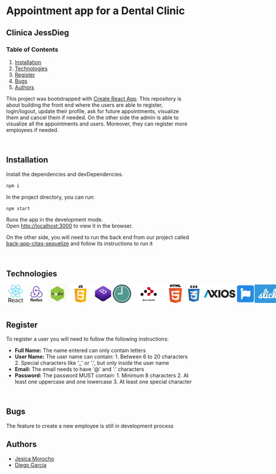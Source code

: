 # Appointment app for a Dental Clinic
## Clinica JessDieg

### Table of Contents
1. [Installation](#Installation)
2. [Technologies](#Technologies)
3. [Register](#Register)
4. [Bugs](#Bugs)
5. [Authors](#Authors)

This project was bootstrapped with [Create React App](https://github.com/facebook/create-react-app). This repository is about building the front end where the users are able to register, login/logout, update their profile, ask for future appointments, visualize them and cancel them if needed. On the other side the admin is able to visualize all the appointments and users. Moreover, they can register more employees if needed.

<br/>

## Installation

Install the dependencies and devDependencies.

```sh
npm i
```
In the project directory, you can run:

```sh
npm start
```

Runs the app in the development mode.\
Open [http://localhost:3000](http://localhost:3000) to view it in the browser.

On the other side, you will need to run the back end from our project called [back-app-citas-sequelize](https://github.com/Jesicamm/back-app-citas-sequelize) and follow its instructions to run it

<br/>

## Technologies

<div style="display: flex; height: 50px">
    <img src="public/icons/reactjs.jpg"
     height= "50px" />
     <img src="public/icons/redux.png"
      height= "50px" />
     <img src="public/icons/node.jpg"
      height= "50px" />
     <img src="public/icons/js.png"
      height= "50px"/>
     <img src="public/icons/bootstrap.jpg"
      height= "50px" />
     <img src="public/icons/momentjs.png"
      height= "50px"/>
     <img src="public/icons/react-router.png"
      height= "50px" />
      <img src="public/icons/html.png"
      height= "50px" />
     <img src="public/icons/css.png"
      height= "50px" />
     <img src="public/icons/axios.png"
      height= "50px"/>
      <img src="public/icons/fontAwesome.png"
      height= "50px" />
     <img src="public/icons/slich.png"
      height= "50px" />
</div>

<br/>

## Register

To register a user you will need to follow the following instructions:

* <b>Full Name:</b> The name entered can only contain letters
* <b>User Name:</b> The user name can contain:
      1. Between 6 to 20 characters
      2. Special characters like '_' or '.', but only inside the user name
* <b>Email:</b> The email needs to have '@' and '.' characters
* <b>Password:</b> The password MUST contain:
      1. Minimum 8 characters
      2. At least one uppercase and one lowercase
      3. At least one special character

<br/>

## Bugs

The feature to create a new employee is still in development process

## Authors

* [Jesica Morocho](https://github.com/Jesicamm)
* [Diego Garcia](https://github.com/diegogb-08)